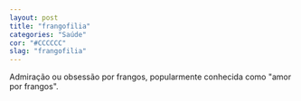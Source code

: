```yaml
---
layout: post
title: "frangofilia"
categories: "Saúde"
cor: "#CCCCCC"
slag: "frangofilia"
---
```

Admiração ou obsessão por frangos, popularmente conhecida como "amor por frangos".

